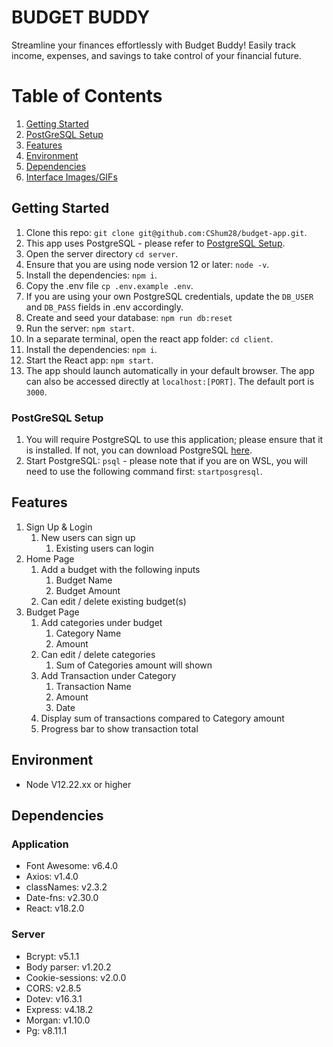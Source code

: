 # BUDGET BUDDY

Streamline your finances effortlessly with Budget Buddy! Easily track income, expenses, and savings to take control of your financial future.

# Table of Contents

1. [Getting Started](#getting-started)
2. [PostGreSQL Setup](#postgresql-setup)
3. [Features](#features)
4. [Environment](#environment)
5. [Dependencies](#dependencies)
6. [Interface Images/GIFs](#interface-imagesgifs)

## Getting Started

1. Clone this repo: `git clone git@github.com:CShum28/budget-app.git`.
2. This app uses PostgreSQL - please refer to [PostgreSQL Setup](###PostgreSQL-Setup).
3. Open the server directory `cd server`.
4. Ensure that you are using node version 12 or later: `node -v`.
5. Install the dependencies: `npm i`.
6. Copy the .env file `cp .env.example .env`.
7. If you are using your own PostgreSQL credentials, update the `DB_USER` and `DB_PASS` fields in .env accordingly.
8. Create and seed your database: `npm run db:reset`
9. Run the server: `npm start`.
10. In a separate terminal, open the react app folder: `cd client`.
11. Install the dependencies: `npm i`.
12. Start the React app: `npm start`.
13. The app should launch automatically in your default browser. The app can also be accessed directly at `localhost:[PORT]`. The default port is `3000`.

### PostGreSQL Setup

1. You will require PostgreSQL to use this application; please ensure that it is installed. If not, you can download PostgreSQL [here](https://www.postgresql.org/about/).
2. Start PostgreSQL: `psql` - please note that if you are on WSL, you will need to use the following command first: `startposgresql`.

## Features

1. Sign Up & Login
   1. New users can sign up
      1. Existing users can login
2. Home Page
   1. Add a budget with the following inputs
      1. Budget Name
      1. Budget Amount
   2. Can edit / delete existing budget(s)
3. Budget Page
   1. Add categories under budget
      1. Category Name
      2. Amount
   2. Can edit / delete categories
      1. Sum of Categories amount will shown
   3. Add Transaction under Category
      1. Transaction Name
      2. Amount
      3. Date
   4. Display sum of transactions compared to Category amount
   5. Progress bar to show transaction total

## Environment

- Node V12.22.xx or higher

## Dependencies

### Application

- Font Awesome: v6.4.0
- Axios: v1.4.0
- classNames: v2.3.2
- Date-fns: v2.30.0
- React: v18.2.0

### Server

- Bcrypt: v5.1.1
- Body parser: v1.20.2
- Cookie-sessions: v2.0.0
- CORS: v2.8.5
- Dotev: v16.3.1
- Express: v4.18.2
- Morgan: v1.10.0
- Pg: v8.11.1
